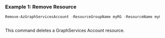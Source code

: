 ### Example 1: Remove Resource
```powershell
Remove-AzGraphServicesAccount -ResourceGroupName myRG -ResourceName myGraphAppBilling
```

```output
```

This command deletes a GraphServices Account resource.